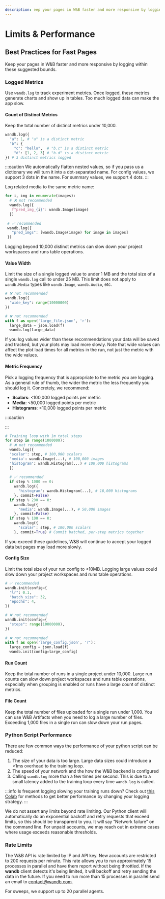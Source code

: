 ```yaml
---
description: eep your pages in W&B faster and more responsive by logging within these suggested bounds.
---
```


# Limits & Performance

<head>
  <title>Experiments Limits and Performance</title>
</head>

## Best Practices for Fast Pages

Keep your pages in W&B faster and more responsive by logging within these suggested bounds.

### Logged Metrics

Use `wandb.log` to track experiment metrics. Once logged, these metrics generate charts and show up in tables. Too much logged data can make the app slow.

#### **Count of Distinct Metrics**

Keep the total number of distinct metrics under 10,000.

```python
wandb.log({
  "a": 1, # "a" is a distinct metric
  "b": {
    "c": "hello",  # "b.c" is a distinct metric
    "d": [1, 2, 3] # "b.d" is a distinct metric
}) # 3 distinct metrics logged
```

:::caution
We automatically flatten nested values, so if you pass us a dictionary we will turn it into a dot-separated name. For config values, we support 3 dots in the name. For summary values, we support 4 dots.
:::

Log related media to the same metric name:

```python
for i, img in enumerate(images):
  # ❌ not recommended
  wandb.log({
   f"pred_img_{i}": wandb.Image(image)
  })
  
 # ✅ recommended
 wandb.log({
   "pred_imgs": [wandb.Image(image) for image in images]
 }) 
```

Logging beyond 10,000 distinct metrics can slow down your project workspaces and runs table operations.

#### Value Width

Limit the size of a single logged value to under 1 MB and the total size of a single `wandb.log` call to under 25 MB. This limit does not apply to `wandb.Media` types like `wandb.Image`, `wandb.Audio`, etc.

```python
# ❌ not recommended
wandb.log({
  "wide_key": range(10000000)
})

# ❌ not recommended
with f as open('large_file.json', 'r'):
  large_data = json.load(f)
  wandb.log(large_data) 
```

If you log values wider than these recommendations your data will be saved and tracked, but your plots may load more slowly. Note that wide values can affect the plot load times for all metrics in the run, not just the metric with the wide values.

#### Metric Frequency

Pick a logging frequency that is appropriate to the metric you are logging. As a general rule of thumb, the wider the metric the less frequently you should log it. Concretely, we recommend:

* **Scalars**: <100,000 logged points per metric
* **Media**: <50,000 logged points per metric
* **Histograms**: <10,000 logged points per metric

:::caution

<!-- Plots in the W&B UI downsample to 1,500 points per metric. Use the [Public API](public-api-guide.md) to access your unsampled data. -->
:::

```python
# Training loop with 1m total steps
for step in range(1000000):
  # ❌ not recommended
  wandb.log({
  'scalar': step, # 100,000 scalars
  'media': wandb.Image(...), # 100,000 images
  'histogram': wandb.Histogram(...) # 100,000 histograms
  })
  
  # ✅ recommended
  if step % 1000 == 0:
    wandb.log({
      'histogram': wandb.Histogram(...), # 10,000 histograms
    }, commit=False)
  if step % 200 == 0:
    wandb.log({
      'media': wandb.Image(...), # 50,000 images
    }, commit=False)
  if step % 100 == 0:
    wandb.log({
      'scalar': step, # 100,000 scalars
    }, commit=True) # Commit batched, per-step metrics together
```

<!-- Enable batching in calls to `wandb.log` by passing `commit=False` to minimize the total number of API calls for a given step. See [the docs](../../ref/python/log.md) for `wandb.log` for more details. -->

If you exceed these guidelines, W&B will continue to accept your logged data but pages may load more slowly.

#### Config Size

Limit the total size of your run config to <10MB. Logging large values could slow down your project workspaces and runs table operations.

```python
# ✅ recommended
wandb.init(config={
  "lr": 0.1,
  "batch_size": 32,
  "epochs": 4,
})

# ❌ not recommended
wandb.init(config={
  "steps": range(10000000),
})
 
# ❌ not recommended
with f as open('large_config.json', 'r'):
  large_config = json.load(f)
  wandb.init(config=large_config)
```

#### Run Count

Keep the total number of runs in a single project under 10,000. Large run counts can slow down project workspaces and runs table operations, especially when grouping is enabled or runs have a large count of distinct metrics.

#### File Count

Keep the total number of files uploaded for a single run under 1,000. You can use W&B Artifacts when you need to log a large number of files. Exceeding 1,000 files in a single run can slow down your run pages.

### Python Script Performance

There are few common ways the performance of your python script can be reduced:

1. The size of your data is too large. Large data sizes could introduce a >1ms overhead to the training loop.
2. The speed of your network and the how the W&B backend is configured
3. Calling `wandb.log` more than a few times per second. This is due to a small latency added to the training loop every time `wandb.log` is called.

:::info
Is frequent logging slowing your training runs down? Check out [this Colab](http://wandb.me/log-hf-colab) for methods to get better performance by changing your logging strategy.
:::

We do not assert any limits beyond rate limiting. Our Python client will automatically do an exponential backoff and retry requests that exceed limits, so this should be transparent to you. It will say “Network failure” on the command line. For unpaid accounts, we may reach out in extreme cases where usage exceeds reasonable thresholds.

### Rate Limits

The W&B API is rate limited by IP and API key. New accounts are restricted to 200 requests per minute. This rate allows you to run approximately 15 processes in parallel and have them report without being throttled. If the **wandb** client detects it's being limited, it will backoff and retry sending the data in the future. If you need to run more than 15 processes in parallel send an email to [contact@wandb.com](mailto:contact@wandb.com).

For sweeps, we support up to 20 parallel agents.
